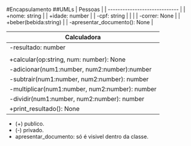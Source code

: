 #Encapsulamento 
##UMLs
| Pessoas                       |
| ----------------------------- |
| +nome: string                 |
| +idade: number                |
| -cpf: string                  |
|                               |
| -correr: None                 |
| +beber(bebida:string)         |
| -apresentar_documento(): None |

| Calculadora                                    |
| ---------------------------------------------- |
| -resultado: number                             |
|                                                |
| +calcular(op:string, num: number): None        |
| -adicionar(num1:number, num2:number):number    |
| -subtrair(num1:number, num2:number): number    |
| -multiplicar(num1:number, num2:number): number |
| -dividir(num1:number, num2:number): number     |
| +print_resultado(): None                       |


* (+) publico.
* (-) privado.
* apresentar_documento: só é visivel dentro da classe.